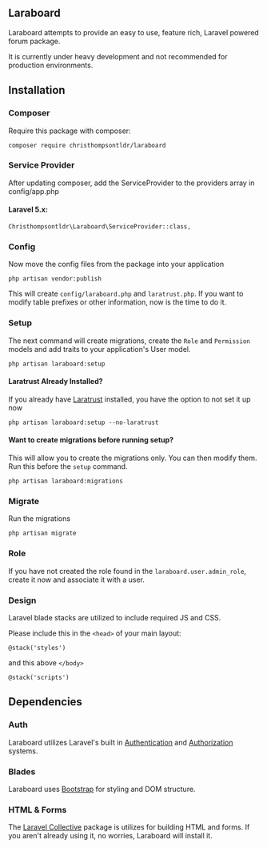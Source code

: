 ## Laraboard

Laraboard attempts to provide an easy to use, feature rich, Laravel powered forum package.

It is currently under heavy development and not recommended for production environments.

## Installation

### Composer

Require this package with composer:

```
composer require christhompsontldr/laraboard
```

### Service Provider

After updating composer, add the ServiceProvider to the providers array in config/app.php

#### Laravel 5.x:

```
Christhompsontldr\Laraboard\ServiceProvider::class,
```

### Config

Now move the config files from the package into your application

```
php artisan vendor:publish
```

This will create `config/laraboard.php` and `laratrust.php`.  If you want to modify table prefixes or other information, now is the time to do it.

### Setup

The next command will create migrations, create the `Role` and `Permission` models and add traits to your application's User model.

```
php artisan laraboard:setup
```


#### Laratrust Already Installed?

If you already have [Laratrust](https://github.com/santigarcor/laratrust) installed, you have the option to not set it up now

```
php artisan laraboard:setup --no-laratrust
```

#### Want to create migrations before running setup?

This will allow you to create the migrations only.  You can then modify them.  Run this before the `setup` command.

```
php artisan laraboard:migrations
```

### Migrate

Run the migrations

```
php artisan migrate
```

###  Role

If you have not created the role found in the `laraboard.user.admin_role`, create it now and associate it with a user.


### Design

Laravel blade stacks are utilized to include required JS and CSS.

Please include this in the `<head>` of your main layout:

```
@stack('styles')
```

and this above `</body>`

```
@stack('scripts')
```

## Dependencies

### Auth
Laraboard utilizes Laravel's built in [Authentication](https://laravel.com/docs/5.3/authentication) and [Authorization](https://laravel.com/docs/5.3/authorization) systems.

### Blades
Laraboard uses [Bootstrap](https://getbootstrap.com/) for styling and DOM structure.

### HTML & Forms
The [Laravel Collective](https://laravelcollective.com/) package is utilizes for building HTML and forms.  If you aren't already using it, no worries, Laraboard will install it.
